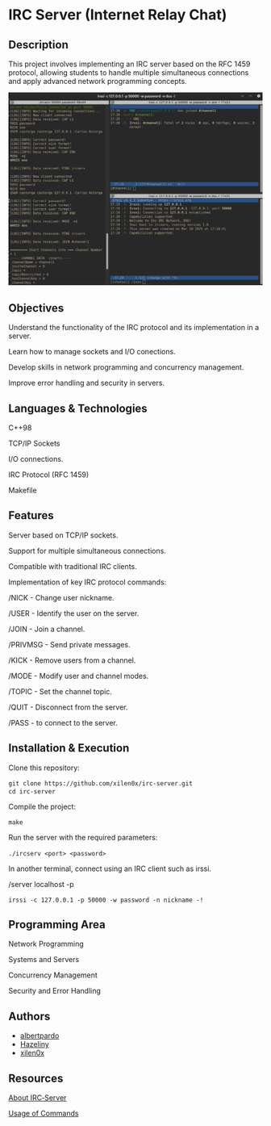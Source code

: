 # IRC Server (Internet Relay Chat)

## Description

This project involves implementing an IRC server based on the RFC 1459 protocol, allowing students to handle multiple simultaneous connections and apply advanced network programming concepts.

![screenshot](https://github.com/xilen0x/xilen0x/blob/master/images_x_repos/ourIRCServer.png?raw=true)

## Objectives

Understand the functionality of the IRC protocol and its implementation in a server.

Learn how to manage sockets and I/O conections.

Develop skills in network programming and concurrency management.

Improve error handling and security in servers.

## Languages & Technologies

C++98

TCP/IP Sockets

I/O connections.

IRC Protocol (RFC 1459)

Makefile

## Features

Server based on TCP/IP sockets.

Support for multiple simultaneous connections.

Compatible with traditional IRC clients.

Implementation of key IRC protocol commands:

/NICK - Change user nickname.

/USER - Identify the user on the server.

/JOIN - Join a channel.

/PRIVMSG - Send private messages.

/KICK - Remove users from a channel.

/MODE - Modify user and channel modes.

/TOPIC - Set the channel topic.

/QUIT - Disconnect from the server.

/PASS - to connect to the server.

## Installation & Execution

Clone this repository:

```
git clone https://github.com/xilen0x/irc-server.git
cd irc-server
```
Compile the project:

```
make
```
Run the server with the required parameters:

```./ircserv <port> <password>```

In another terminal, connect using an IRC client such as irssi.

/server localhost <port> -p <password>
```
irssi -c 127.0.0.1 -p 50000 -w password -n nickname -!
```
## Programming Area

Network Programming

Systems and Servers

Concurrency Management

Security and Error Handling

## Authors

- [albertpardo](https://github.com/albertpardo)
- [Hazeliny](https://github.com/Hazeliny)
- [xilen0x](https://github.com/xilen0x)

## Resources

[About IRC‐Server](https://github.com/xilen0x/irc-server/wiki/About-IRC%E2%80%90Server)

[Usage of Commands](https://github.com/xilen0x/irc-server/wiki/Usage-of-Commands)

